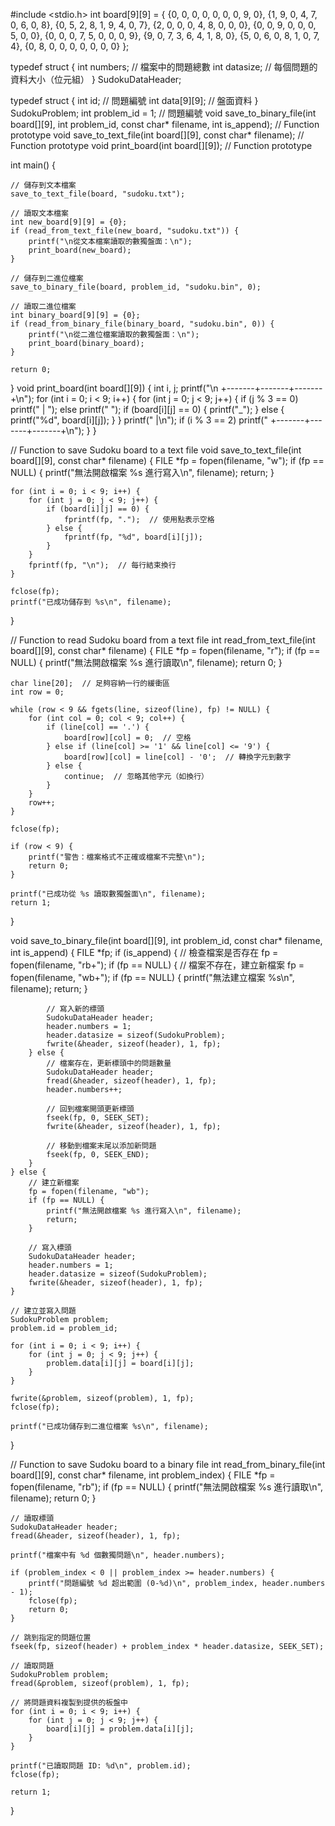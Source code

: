 #include <stdio.h>
int board[9][9] = {
    {0, 0, 0, 0, 0, 0, 0, 9, 0},
    {1, 9, 0, 4, 7, 0, 6, 0, 8},
    {0, 5, 2, 8, 1, 9, 4, 0, 7},
    {2, 0, 0, 0, 4, 8, 0, 0, 0},
    {0, 0, 9, 0, 0, 0, 5, 0, 0},
    {0, 0, 0, 7, 5, 0, 0, 0, 9},
    {9, 0, 7, 3, 6, 4, 1, 8, 0},
    {5, 0, 6, 0, 8, 1, 0, 7, 4},
    {0, 8, 0, 0, 0, 0, 0, 0, 0}
};

typedef struct {
    int numbers;   // 檔案中的問題總數
    int datasize;  // 每個問題的資料大小（位元組）
} SudokuDataHeader;

typedef struct {
    int id;         // 問題編號
    int data[9][9]; // 盤面資料
} SudokuProblem;
int problem_id = 1; // 問題編號
void save_to_binary_file(int board[][9], int problem_id, const char* filename, int is_append); // Function prototype
void save_to_text_file(int board[][9], const char* filename); // Function prototype
void print_board(int board[][9]); // Function prototype

int main()
{

    // 儲存到文本檔案
    save_to_text_file(board, "sudoku.txt");

    // 讀取文本檔案
    int new_board[9][9] = {0};
    if (read_from_text_file(new_board, "sudoku.txt")) {
        printf("\n從文本檔案讀取的數獨盤面：\n");
        print_board(new_board);
    }

    // 儲存到二進位檔案
    save_to_binary_file(board, problem_id, "sudoku.bin", 0);

    // 讀取二進位檔案
    int binary_board[9][9] = {0};
    if (read_from_binary_file(binary_board, "sudoku.bin", 0)) {
        printf("\n從二進位檔案讀取的數獨盤面：\n");
        print_board(binary_board);
    }

    return 0;
}
void print_board(int board[][9]) {
    int i, j;
    printf("\n +-------+-------+-------+\n");
    for (int i = 0; i < 9; i++) {
        for (int j = 0; j < 9; j++) {
            if (j % 3 == 0) printf(" | ");
            else printf(" ");
            if (board[i][j] == 0) {
                printf("_");
}
            else {
                printf("%d", board[i][j]);
            }
        }
        printf(" |\n");
        if (i % 3 == 2) printf(" +-------+-------+-------+\n");
    }
}

// Function to save Sudoku board to a text file
void save_to_text_file(int board[][9], const char* filename) {
    FILE *fp = fopen(filename, "w");
    if (fp == NULL) {
        printf("無法開啟檔案 %s 進行寫入\n", filename);
        return;
    }

    for (int i = 0; i < 9; i++) {
        for (int j = 0; j < 9; j++) {
            if (board[i][j] == 0) {
                fprintf(fp, ".");  // 使用點表示空格
            } else {
                fprintf(fp, "%d", board[i][j]);
            }
        }
        fprintf(fp, "\n");  // 每行結束換行
    }

    fclose(fp);
    printf("已成功儲存到 %s\n", filename);
}

// Function to read Sudoku board from a text file
int read_from_text_file(int board[][9], const char* filename) {
    FILE *fp = fopen(filename, "r");
    if (fp == NULL) {
        printf("無法開啟檔案 %s 進行讀取\n", filename);
        return 0;
    }

    char line[20];  // 足夠容納一行的緩衝區
    int row = 0;

    while (row < 9 && fgets(line, sizeof(line), fp) != NULL) {
        for (int col = 0; col < 9; col++) {
            if (line[col] == '.') {
                board[row][col] = 0;  // 空格
            } else if (line[col] >= '1' && line[col] <= '9') {
                board[row][col] = line[col] - '0';  // 轉換字元到數字
            } else {
                continue;  // 忽略其他字元（如換行）
            }
        }
        row++;
    }

    fclose(fp);

    if (row < 9) {
        printf("警告：檔案格式不正確或檔案不完整\n");
        return 0;
    }

    printf("已成功從 %s 讀取數獨盤面\n", filename);
    return 1;
}




void save_to_binary_file(int board[][9], int problem_id, const char* filename, int is_append) {
    FILE *fp;
    if (is_append) {
        // 檢查檔案是否存在
        fp = fopen(filename, "rb+");
        if (fp == NULL) {
            // 檔案不存在，建立新檔案
            fp = fopen(filename, "wb+");
            if (fp == NULL) {
                printf("無法建立檔案 %s\n", filename);
                return;
            }

            // 寫入新的標頭
            SudokuDataHeader header;
            header.numbers = 1;
            header.datasize = sizeof(SudokuProblem);
            fwrite(&header, sizeof(header), 1, fp);
        } else {
            // 檔案存在，更新標頭中的問題數量
            SudokuDataHeader header;
            fread(&header, sizeof(header), 1, fp);
            header.numbers++;

            // 回到檔案開頭更新標頭
            fseek(fp, 0, SEEK_SET);
            fwrite(&header, sizeof(header), 1, fp);

            // 移動到檔案末尾以添加新問題
            fseek(fp, 0, SEEK_END);
        }
    } else {
        // 建立新檔案
        fp = fopen(filename, "wb");
        if (fp == NULL) {
            printf("無法開啟檔案 %s 進行寫入\n", filename);
            return;
        }

        // 寫入標頭
        SudokuDataHeader header;
        header.numbers = 1;
        header.datasize = sizeof(SudokuProblem);
        fwrite(&header, sizeof(header), 1, fp);
    }

    // 建立並寫入問題
    SudokuProblem problem;
    problem.id = problem_id;

    for (int i = 0; i < 9; i++) {
        for (int j = 0; j < 9; j++) {
            problem.data[i][j] = board[i][j];
        }
    }

    fwrite(&problem, sizeof(problem), 1, fp);
    fclose(fp);

    printf("已成功儲存到二進位檔案 %s\n", filename);
}

// Function to save Sudoku board to a binary file
int read_from_binary_file(int board[][9], const char* filename, int problem_index) {
    FILE *fp = fopen(filename, "rb");
    if (fp == NULL) {
        printf("無法開啟檔案 %s 進行讀取\n", filename);
        return 0;
    }

    // 讀取標頭
    SudokuDataHeader header;
    fread(&header, sizeof(header), 1, fp);

    printf("檔案中有 %d 個數獨問題\n", header.numbers);

    if (problem_index < 0 || problem_index >= header.numbers) {
        printf("問題編號 %d 超出範圍 (0-%d)\n", problem_index, header.numbers - 1);
        fclose(fp);
        return 0;
    }

    // 跳到指定的問題位置
    fseek(fp, sizeof(header) + problem_index * header.datasize, SEEK_SET);

    // 讀取問題
    SudokuProblem problem;
    fread(&problem, sizeof(problem), 1, fp);

    // 將問題資料複製到提供的板盤中
    for (int i = 0; i < 9; i++) {
        for (int j = 0; j < 9; j++) {
            board[i][j] = problem.data[i][j];
        }
    }

    printf("已讀取問題 ID: %d\n", problem.id);
    fclose(fp);

    return 1;
}
